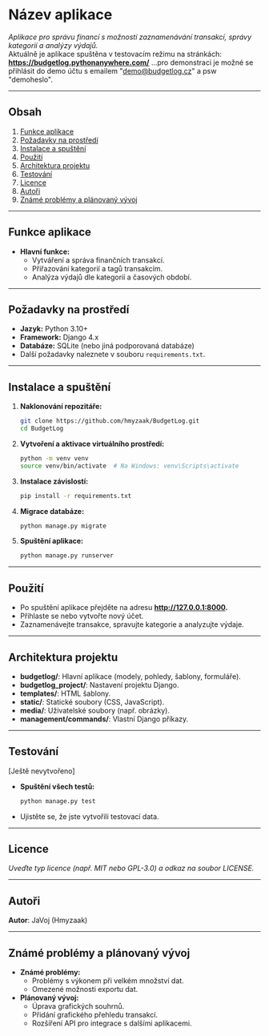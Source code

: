 # Název aplikace
*Aplikace pro správu financí s možností zaznamenávání transakcí, správy kategorií a analýzy výdajů.*\
Aktuálně je aplikace spuštěna v testovacím režimu na stránkách: **https://budgetlog.pythonanywhere.com/**
...pro demonstraci je možné se přihlásit do demo účtu s emailem "demo@budgetlog.cz" a psw "demoheslo".

---

## Obsah
1. [Funkce aplikace](#funkce-aplikace)
2. [Požadavky na prostředí](#požadavky-na-prostředí)
3. [Instalace a spuštění](#instalace-a-spuštění)
4. [Použití](#použití)
5. [Architektura projektu](#architektura-projektu)
6. [Testování](#testování)
7. [Licence](#licence)
8. [Autoři](#autoři)
9. [Známé problémy a plánovaný vývoj](#známé-problémy-a-plánovaný-vývoj)

---

## Funkce aplikace
- **Hlavní funkce:**
  - Vytváření a správa finančních transakcí.
  - Přiřazování kategorií a tagů transakcím.
  - Analýza výdajů dle kategorií a časových období.

---

## Požadavky na prostředí
- **Jazyk:** Python 3.10+
- **Framework:** Django 4.x
- **Databáze:** SQLite (nebo jiná podporovaná databáze)
- Další požadavky naleznete v souboru `requirements.txt`.

---

## Instalace a spuštění
1. **Naklonování repozitáře:**
   ```bash
   git clone https://github.com/hmyzaak/BudgetLog.git
   cd BudgetLog

2. **Vytvoření a aktivace virtuálního prostředí:**
   ```bash
   python -m venv venv
   source venv/bin/activate  # Na Windows: venv\Scripts\activate

3. **Instalace závislostí:**
   ```bash
   pip install -r requirements.txt
   
4. **Migrace databáze:**
    ```bash
    python manage.py migrate

5. **Spuštění aplikace:**
    ```bash
    python manage.py runserver

---

## Použití
- Po spuštění aplikace přejděte na adresu **http://127.0.0.1:8000.**
- Přihlaste se nebo vytvořte nový účet.
- Zaznamenávejte transakce, spravujte kategorie a analyzujte výdaje.

---

## Architektura projektu
- **budgetlog/**: Hlavní aplikace (modely, pohledy, šablony, formuláře).
- **budgetlog_project/**: Nastavení projektu Django.
- **templates/**: HTML šablony.
- **static/**: Statické soubory (CSS, JavaScript).
- **media/**: Uživatelské soubory (např. obrázky).
- **management/commands/**: Vlastní Django příkazy.

---

## Testování
[Ještě nevytvořeno]
- **Spuštění všech testů:**
    ```bash
    python manage.py test
- Ujistěte se, že jste vytvořili testovací data.

---

## Licence
*Uveďte typ licence (např. MIT nebo GPL-3.0) a odkaz na soubor LICENSE.*

---

## Autoři
**Autor**: JaVoj (Hmyzaak)

---

## Známé problémy a plánovaný vývoj
- **Známé problémy:**
  - Problémy s výkonem při velkém množství dat.
  - Omezené možnosti exportu dat.
- **Plánovaný vývoj:**
  - Úprava grafických souhrnů.
  - Přidání grafického přehledu transakcí.
  - Rozšíření API pro integrace s dalšími aplikacemi.